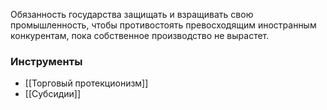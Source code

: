 Обязанность государства защищать и взращивать свою промышленность, чтобы противостоять превосходящим иностранным конкурентам, пока собственное производство не вырастет.
### Инструменты
- [[Торговый протекционизм]]
- [[Субсидии]]